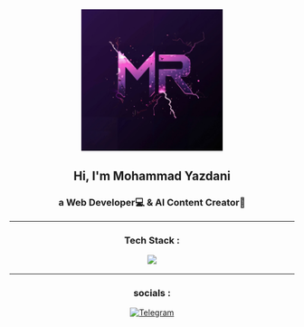 <div align="center">
  <img src="./Logo.jpg" alt="my logo" width="250px" height="250px"/>

  <h2>Hi, I'm Mohammad Yazdani</h2>
  <h3>a Web Developer💻 & AI Content Creator🤖</h3>
  
<hr/>

<h3>Tech Stack :</h3>
<img src="https://skillicons.dev/icons?i=html,css,js,tailwind,react,nodejs,npm,mysql,ai,git,github,vscode&perline=4"/>
<br/>
<hr/>
<h3>socials :</h3>
<a href="https://t.me/mohammad_yazdani81" rel="nofollow"><img src="https://camo.githubusercontent.com/8f41682a178e57a174d0c6042e9cdb842c6329b24c34b2bf4206c25e933073a9/68747470733a2f2f696d672e736869656c64732e696f2f62616467652f54656c656772616d2d3243413545303f7374796c653d666f722d7468652d6261646765266c6f676f3d74656c656772616d266c6f676f436f6c6f723d7768697465" alt="Telegram" data-canonical-src="https://img.shields.io/badge/Telegram-2CA5E0?style=for-the-badge&amp;logo=telegram&amp;logoColor=white" style="max-width: 100%;"></a>
</div>


